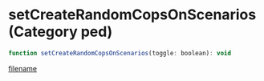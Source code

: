 # setCreateRandomCopsOnScenarios (Category ped)

```js
function setCreateRandomCopsOnScenarios(toggle: boolean): void
```

[filename](setCreateRandomCopsOnScenarios_m.md ':include')